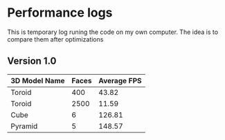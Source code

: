 # Performance logs
This is temporary log runing the code on my own computer. The idea is to compare them after optimizations 
## Version 1.0
| 3D Model Name | Faces | Average FPS |
|--|--|--|
| Toroid | 400 | 43.82 |
| Toroid | 2500 | 11.59 |
| Cube | 6 | 126.81 |
| Pyramid | 5 | 148.57 |